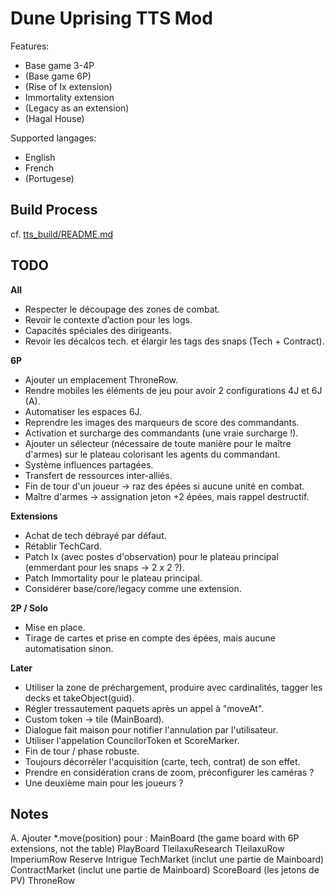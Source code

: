 # Dune Uprising TTS Mod

Features:

- Base game 3-4P
- (Base game 6P)
- (Rise of Ix extension)
- Immortality extension
- (Legacy as an extension)
- (Hagal House)

Supported langages:

- English
- French
- (Portugese)

## Build Process

cf. [tts_build/README.md](tts_build/README.md)

## TODO

__All__

- Respecter le découpage des zones de combat.
- Revoir le contexte d’action pour les logs.
- Capacités spéciales des dirigeants.
- Revoir les décalcos tech. et élargir les tags des snaps (Tech + Contract).

__6P__

- Ajouter un emplacement ThroneRow.
- Rendre mobiles les éléments de jeu pour avoir 2 configurations 4J et 6J (A).
- Automatiser les espaces 6J.
- Reprendre les images des marqueurs de score des commandants.
- Activation et surcharge des commandants (une vraie surcharge !).
- Ajouter un sélecteur (nécessaire de toute manière pour le maître d'armes) sur le plateau colorisant les agents du commandant.
- Système influences partagées.
- Transfert de ressources inter-alliés.
- Fin de tour d'un joueur -> raz des épées si aucune unité en combat.
- Maître d'armes -> assignation jeton +2 épées, mais rappel destructif.

__Extensions__

- Achat de tech débrayé par défaut.
- Rétablir TechCard.
- Patch Ix (avec postes d'observation) pour le plateau principal (emmerdant pour les snaps -> 2 x 2 ?).
- Patch Immortality pour le plateau principal.
- Considérer base/core/legacy comme une extension.

__2P / Solo__

- Mise en place.
- Tirage de cartes et prise en compte des épées, mais aucune automatisation sinon.

__Later__

- Utiliser la zone de préchargement, produire avec cardinalités, tagger les decks et takeObject(guid).
- Régler tressautement paquets après un appel à "moveAt".
- Custom token -> tile (MainBoard).
- Dialogue fait maison pour notifier l'annulation par l'utilisateur.
- Utiliser l'appelation CouncilorToken et ScoreMarker.
- Fin de tour / phase robuste.
- Toujours décorréler l'acquisition (carte, tech, contrat) de son effet.
- Prendre en considération crans de zoom, préconfigurer les caméras ?
- Une deuxième main pour les joueurs ?

## Notes

A. Ajouter *.move(position) pour :
    MainBoard (the game board with 6P extensions, not the table)
    PlayBoard
    TleilaxuResearch
    TleilaxuRow
    ImperiumRow
    Reserve
    Intrigue
    TechMarket (inclut une partie de Mainboard)
    ContractMarket (inclut une partie de Mainboard)
    ScoreBoard (les jetons de PV)
    ThroneRow
